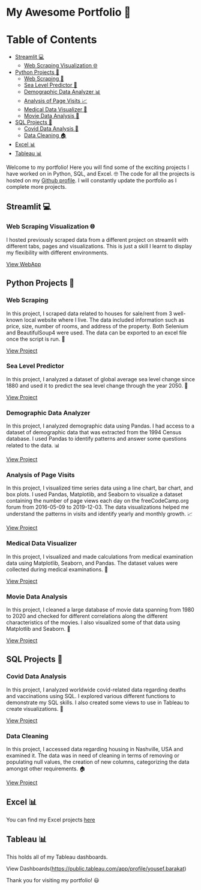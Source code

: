 # My Awesome Portfolio :briefcase:

# Table of Contents
  * [Streamlit :computer:](#streamlit-computer)
      * [Web Scraping Visualization :globe_with_meridians:](#web-scraping-visualization-globe_with_meridians)
  * [Python Projects :snake:](#python-projects-snake)
      * [Web Scraping :house_with_garden:](#web-scraping-house_with_garden)
      * [Sea Level Predictor :ocean:](#sea-level-predictor-ocean)
      * [Demographic Data Analyzer :bar_chart:](#demographic-data-analyzer-bar_chart)
      * [Analysis of Page Visits :chart_with_upwards_trend:](#analysis-of-page-visits-chart_with_upwards_trend)
      * [Medical Data Visualizer :pill:](#medical-data-visualizer-pill)
      * [Movie Data Analysis :movie_camera:](#movie-data-analysis-movie_camera)
  * [SQL Projects :floppy_disk:](#sql-projects-floppy_disk)
      * [Covid Data Analysis :microbe:](#covid-data-analysis-microbe)
      * [Data Cleaning :house:](#data-cleaning-house)
  * [Excel :bar_chart:](#excel-bar_chart)
  * [Tableau :bar_chart:](#tableau-bar_chart)

Welcome to my portfolio! Here you will find some of the exciting projects I have worked on in Python, SQL, and Excel. :nerd_face: The code for all the projects is hosted on my [Github profile](https://github.com/myusername). I will constantly update the portfolio as I complete more projects.

## Streamlit :computer:

### Web Scraping Visualization :globe_with_meridians:
I hosted previously scraped data from a different project on streamlit with different tabs, pages and visualizations. This is just a skill I learnt to display my flexibility with different environments.

[View WebApp](https://yousef-barakat99-houses.streamlit.app/)

## Python Projects :snake:

### Web Scraping
In this project, I scraped data related to houses for sale/rent from 3 well-known local website where I live. The data included information such as price, size, number of rooms, and address of the property. Both Selenium and BeautifulSoup4 were used. The data can be exported to an excel file once the script is run. :house_with_garden:

[View Project](https://github.com/YousefBarakat99/My_Portfolio/tree/main/Data%20Analysis%20with%20Python/Data%20Scraping)

### Sea Level Predictor
In this project, I analyzed a dataset of global average sea level change since 1880 and used it to predict the sea level change through the year 2050. :ocean:

[View Project](https://github.com/YousefBarakat99/My_Portfolio/tree/main/Data%20Analysis%20with%20Python/Sealevel)

### Demographic Data Analyzer
In this project, I analyzed demographic data using Pandas. I had access to a dataset of demographic data that was extracted from the 1994 Census database. I used Pandas to identify patterns and answer some questions related to the data. :bar_chart:

[View Project](https://github.com/YousefBarakat99/My_Portfolio/tree/main/Data%20Analysis%20with%20Python/Adult%20population)

### Analysis of Page Visits
In this project, I visualized time series data using a line chart, bar chart, and box plots. I used Pandas, Matplotlib, and Seaborn to visualize a dataset containing the number of page views each day on the freeCodeCamp.org forum from 2016-05-09 to 2019-12-03. The data visualizations helped me understand the patterns in visits and identify yearly and monthly growth. :chart_with_upwards_trend:

[View Project](https://github.com/YousefBarakat99/My_Portfolio/tree/main/Data%20Analysis%20with%20Python/Forum)

### Medical Data Visualizer
In this project, I visualized and made calculations from medical examination data using Matplotlib, Seaborn, and Pandas. The dataset values were collected during medical examinations. :pill:

[View Project](https://github.com/YousefBarakat99/My_Portfolio/tree/main/Data%20Analysis%20with%20Python/Medical)

### Movie Data Analysis
In this project, I cleaned a large database of movie data spanning from 1980 to 2020 and checked for different correlations along the different characteristics of the movies. I also visualized some of that data using Matplotlib and Seaborn. :movie_camera:

[View Project](https://github.com/YousefBarakat99/My_Portfolio/tree/main/Data%20Analysis%20with%20Python/Movies)

## SQL Projects :floppy_disk:

### Covid Data Analysis
In this project, I analyzed worldwide covid-related data regarding deaths and vaccinations using SQL. I explored various different functions to demonstrate my SQL skills. I also created some views to use in Tableau to create visualizations. :microbe:

[View Project](https://github.com/YousefBarakat99/My_Portfolio/tree/main/SQL/Covid)

### Data Cleaning
In this project, I accessed data regarding housing in Nashville, USA and examined it. The data was in need of cleaning in terms of removing or populating null values, the creation of new columns, categorizing the data amongst other requirements. :house:

[View Project](https://github.com/YousefBarakat99/My_Portfolio/tree/main/SQL/Data%20Cleaning)

## Excel :bar_chart:
You can find my Excel projects [here](https://github.com/YousefBarakat99/My_Portfolio/tree/main/Excel/Bike)

## Tableau :bar_chart:
This holds all of my Tableau dashboards.

View Dashboards(https://public.tableau.com/app/profile/yousef.barakat)

Thank you for visiting my portfolio! :smiley:
